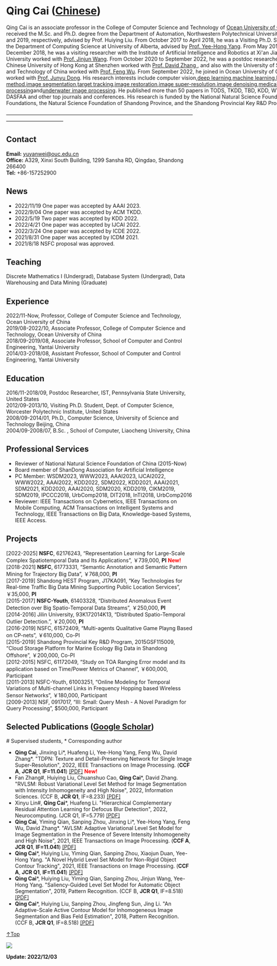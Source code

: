 # Qing Cai (<a href="/index.html">Chinese</a>) 

<p style="width:970px;">
    <img src="/cai.jpg" align="right" width="150" hspace="5" vspace="5">
    Qing Cai is an associate professor in the College of Computer Science and Technology of <a href="http://www.ouc.edu.cn/">Ocean University of China</a>. He received the M.Sc. and Ph.D. degree from the Department of Automation, Northwestern Polytechnical University, in 2016 and 2019, respectively, advised by Prof. Huiying Liu. From October 2017 to April 2018, he was a Visiting Ph.D. Student in the Department of Computing Science at University of Alberta, advised by <a href="http://webdocs.cs.ualberta.ca/~yang/index.html"> Prof. Yee-Hong Yang</a>. From May 2018 to December 2018, he was a visiting researcher with the Institute of Artificial Intelligence and Robotics at Xi'an Jiaotong University worked with <a href="https://gr.xjtu.edu.cn/zh/web/jinjun/home">Prof. Jinjun Wang</a>. From October 2020 to September 2022, he was a postdoc researcher with The Chinese University of Hong Kong at Shenzhen worked with <a href="https://scholar.google.com/citations?user=IOagLnEAAAAJ&hl=zh-CN">Prof. David Zhang </a>, and also with the University of Science and Technology of China worked with <a href="https://scholar.google.com/citations?user=5bInRDEAAAAJ&hl=zh-CN">Prof.  Feng Wu</a>. From September 2022, he joined in Ocean University of China worked with <a href="https://scholar.google.com/citations?user=iPYdUpAAAAAJ&hl=zh-CN">Prof. Junyu Dong</a>. His research interests include computer vision</u>,<u>deep learning</u>,<u>machine learning</u>,<u>level set method</u>,<u>image segmentation</u>,<u>target tracking</u>,<u>image restoration</u>,<u>image super-resolution</u>,<u>image denoising</u>,<u>medical image processing</u>and<u>underwater image processing</u>. He published more than 50 papers in TODS, TKDD, TBD, KDD, WWW, IJCAI, UbiComp, ICDE, DASFAA and other top journals and conferences. His research is funded by the National Natural Science Foundation of China, the National Science Foundations, the Natural Science Foundation of Shandong Province, and the Shandong Provincial Key R&D Program. 
</p>

———————————————————————————————————————————————

## Contact
**Email:** yuyanwei@ouc.edu.cn   
**Office:** A329, Xinxi South Building, 1299 Sansha RD, Qingdao, Shandong 266400   
**Tel:** +86-157252900    

## News
+ 2022/11/19 One paper was accepted by AAAI 2023.
+ 2022/9/04 One paper was accepted by ACM TKDD.
+ 2022/5/19 Two paper was accepted by KDD 2022.
+ 2022/4/21 One paper was accepted by IJCAI 2022.
+ 2022/3/24 One paper was accepted by ICDE 2022. 
+ 2021/8/31 One paper was accepted by ICDM 2021.  
+ 2021/8/18 NSFC proposal was approved.  

## Teaching
Discrete Mathematics I (Undergrad), Database System (Undergrad), Data Warehousing and Data Mining (Graduate) 

## Experience
2022/11-Now, Professor, College of Computer Science and Technology, Ocean University of China    
2019/08-2022/10, Associate Professor, College of Computer Science and Technology, Ocean University of China    
2018/09-2019/08, Associate Professor, School of Computer and Control Engineering, Yantai University   
2014/03-2018/08, Assistant Professor, School of Computer and Control Engineering, Yantai University  

## Education
2016/11-2018/09, Postdoc Researcher, IST, Pennsylvania State University, United States   
2012/09-2013/10, Visiting Ph.D. Student, Dept. of Computer Science, Worcester Polytechnic Institute, United States    
2008/09-2014/01, Ph.D., Computer Science, University of Science and Technology Beijing, China      
2004/09-2008/07, B.Sc. , School of Computer, Liaocheng University, China   

## Professional Services
+ Reviewer of National Natural Science Foundation of China (2015-Now)  
+ Board member of ShanDong Association for Artificial Intelligence    
+ PC Member: WSDM2023, WWW2023, AAAI2023, IJCAI2022, WWW2022, AAAI2022, KDD2022, SDM2022, KDD2021, AAAI2021, SDM2021, KDD2020, AAAI2020, SDM2020, KDD2019, CIKM2019, SDM2019, IPCCC2018, UrbComp2018, DIT2018, InTI2018, UrbComp2016   
+ Reviewer: IEEE Transactions on Cybernetics, IEEE Transactions on Mobile Computing, ACM Transactions on Intelligent Systems and Technology, IEEE Transactions on Big Data, Knowledge-based Systems, IEEE Access.    

## Projects
[2022-2025] **NSFC**, 62176243, “Representation Learning for Large-Scale Complex Spatiotemporal Data and Its Applications”, ￥739,000, **PI** <span style="color:red;">**New!**</span>    
[2018-2021] **NSFC**, 61773331, “Semantic Annotation and Semantic Pattern Mining for Trajectory Big Data”, ￥768,000, **PI**     
[2017-2019] Shandong HEST Program, J17KA091, “Key Technologies for Real-time Traffic Big Data Mining Supporting Public Location Services”, ￥35,000, **PI**  
[2015-2017] **NSFC-Youth**, 61403328, “Distributed Anomalous Event Detection over Big Spatio-Temporal Data Streams”, ￥250,000, **PI**  
[2014-2016] Jilin University, 93K172014K13, “Distributed Spatio-Temporal Outlier Detection.”, ￥20,000, **PI**  
[2016-2019] NSFC, 61572409, “Multi-agents Qualitative Game Playng Based on CP-nets”, ￥610,000, Co-PI  
[2015-2019] Shandong Provincial Key R&D Program, 2015GSF115009, “Cloud Storage Platform for Marine Ecology Big Data in Shandong Offshore”, ￥200,000, Co-PI  
[2012-2015] NSFC, 61172049, “Study on TOA Ranging Error model and its application based on Time/Power Metrics of Channel”, ￥600,000, Participant  
[2011-2013] NSFC-Youth, 61003251, “Online Modeling for Temporal Variations of Multi-channel Links in Frequency Hopping based Wireless Sensor Networks”, ￥180,000, Participant  
[2009-2013] NSF, 0917017, “III: Small: Query Mesh - A Novel Paradigm for Query Processing”, $500,000, Participant  

## Selected Publications (<a href="https://scholar.google.com/citations?user=0dnTKrcAAAAJ&hl=en">Google Scholar</a>) 
\# Supervised students, \* Corresponding author
+ **Qing Cai**, Jinxing Li\*, Huafeng Li, Yee-Hong Yang, Feng Wu, David Zhang*. "TDPN: Texture and Detail-Preserving Network for Single Image Super-Resolution", 2022, IEEE Transactions on Image Processing. (**CCF A**, **JCR Q1**, **IF=11.041**) <a href="https://ieeexplore.ieee.org/abstract/document/9619954/" target="_blank">[PDF]</a> <span style="color:red;">**New!**</span>
+ Fan Zhang#, Huiying Liu, Chuanshuo Cao, **Qing Cai***, David Zhang. "RVLSM: Robust Variational Level Set Method for Image Segmentation with Intensity Inhomogeneity and High Noise", 2022, Information Sciences. (CCF B, **JCR Q1**, IF=8.233) <a href="https://ieeexplore.ieee.org/abstract/document/9727093" target="_blank">[PDF]</a>
+ Xinyu Lin#, **Qing Cai***, Huafeng Li. "Hierarchical Complementary Residual Attention Learning for Defocus Blur Detection", 2022, Neurocomputing. (JCR Q1, IF=5.779) <a href="https://www.sciencedirect.com/science/article/pii/S092523122200741X" target="_blank">[PDF]</a>
+ **Qing Cai**, Yiming Qian, Sanping Zhou, Jinxing Li\*, Yee-Hong Yang, Feng Wu, David Zhang*. "AVLSM: Adaptive Variational Level Set Model for Image Segmentation in the Presence of Severe Intensity Inhomogeneity and High Noise", 2021, IEEE Transactions on Image Processing. (**CCF A**, **JCR Q1**, **IF=11.041**) <a href="https://ieeexplore.ieee.org/abstract/document/9619954/" target="_blank">[PDF]</a>
+ **Qing Cai***, Huiying Liu, Yiming Qian, Sanping Zhou, Xiaojun Duan, Yee-Hong Yang. "A Novel Hybrid Level Set Model for Non-Rigid Object Contour Tracking", 2021, IEEE Transactions on Image Processing. (**CCF A**, **JCR Q1**, **IF=11.041**) <a href="https://ieeexplore.ieee.org/abstract/document/9626663" target="_blank">[PDF]</a>
+ **Qing Cai***, Huiying Liu, Yiming Qian, Sanping Zhou, Jinjun Wang, Yee-Hong Yang. "Saliency-Guided Level Set Model for Automatic Object Segmentation", 2019, Pattern Recognition. (CCF B, **JCR Q1**, IF=8.518) <a href="https://www.sciencedirect.com/science/article/pii/S0031320319301657" target="_blank">[PDF]</a>
+ **Qing Cai***, Huiying Liu, Sanping Zhou, Jingfeng Sun, Jing Li. "An Adaptive-Scale Active Contour Model for Inhomogeneous Image Segmentation and Bias Feld Estimation", 2018, Pattern Recognition. (CCF B, **JCR Q1**, IF=8.518) <a href="https://www.sciencedirect.com/science/article/pii/S0031320318301729" target="_blank">[PDF]</a>

[↑Top](#Top)

<a href="https://clustrmaps.com/site/1bf9f"  title="Visit tracker"><img src="//www.clustrmaps.com/map_v2.png?d=YgAX7EI4VQTaUhsp2h3xKcH7hPOD2pUDVXgafAsrXTE&cl=ffffff" /></a>

**Update: 2022/12/03**
